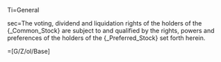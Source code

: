 Ti=General

sec=The voting, dividend and liquidation rights of the holders of the {_Common_Stock} are subject to and qualified by the rights, powers and preferences of the holders of the {_Preferred_Stock} set forth herein.
  
=[G/Z/ol/Base]
